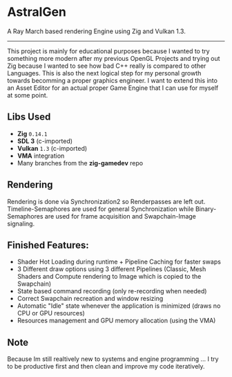 
# AstralGen

A Ray March based rendering Engine using Zig and Vulkan 1.3.

---

This project is mainly for educational purposes because I wanted to try something more modern after my previous OpenGL Projects and trying out Zig because I wanted to see how bad C++ really is compared to other Languages. 
This is also the next logical step for my personal growth towards becomming a proper graphics engineer. 
I want to extend this into an Asset Editor for an actual proper Game Engine that I can use for myself at some point.

## Libs Used

*   **Zig** `0.14.1`
*   **SDL 3** (c-imported)
*   **Vulkan** `1.3` (c-imported)
*   **VMA** integration
*   Many branches from the **zig-gamedev** repo

## Rendering

Rendering is done via Synchronization2 so Renderpasses are left out. Timeline-Semaphores are used for general Synchronization while Binary-Semaphores are used for frame acquisition and Swapchain-Image signaling.

## Finished Features:
*  Shader Hot Loading during runtime + Pipeline Caching for faster swaps
*  3 Different draw options using 3 different Pipelines (Classic, Mesh Shaders and Compute rendering to Image which is copied to the Swapchain)
*  State based command recording (only re-recording when needed)
*  Correct Swapchain recreation and window resizing
*  Automatic "Idle" state whenever the application is minimized (draws no CPU or GPU resources)
*  Resources management and GPU memory allocation (using the VMA)

## Note

Because Im still realtively new to systems and engine programming ... I try to be productive first and then clean and improve my code iteratively.

